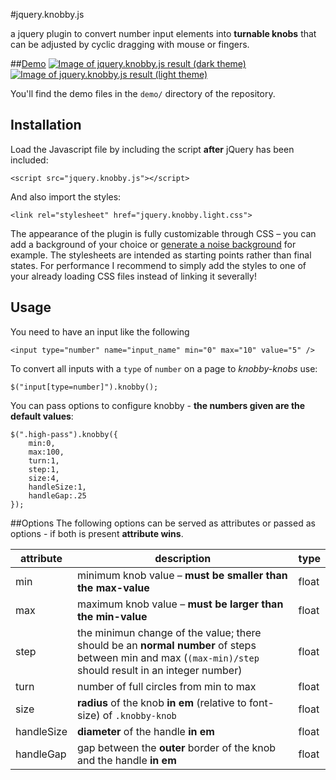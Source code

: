 #jquery.knobby.js

a jquery plugin to convert number input elements into **turnable knobs** that can be adjusted by cyclic dragging with mouse or fingers.

##[Demo](http://codeblock.at/jquery-knobby/demo/)
[![Image of jquery.knobby.js result (dark theme)](http://codeblock.at/wp-content/uploads/2015/04/knobby-dark.png)](http://codeblock.at/jquery-knobby/demo/dark.html) [![Image of jquery.knobby.js result (light theme)](http://codeblock.at/wp-content/uploads/2015/04/knobby-bright.png)](http://codeblock.at/jquery-knobby/demo/)

You'll find the demo files in the `demo/` directory of the repository.

## Installation 

Load the Javascript file by including the script **after** jQuery has been included:

    <script src="jquery.knobby.js"></script>

And also import the styles:

    <link rel="stylesheet" href="jquery.knobby.light.css">

The appearance of the plugin is fully customizable through CSS &ndash; you can add a background of your choice or [generate a noise background](http://codeblock.at/base64-noise-generator/) for example.
The stylesheets are intended as starting points rather than final states. 
For performance I recommend to simply add the styles to one of your already loading CSS files instead of linking it severally!

## Usage
You need to have an input like the following

    <input type="number" name="input_name" min="0" max="10" value="5" />

To convert all inputs with a `type` of `number` on a page to *knobby-knobs* use:

    $("input[type=number]").knobby();
    
You can pass options to configure knobby - **the numbers given are the default values**: 

    $(".high-pass").knobby({
        min:0,
        max:100,
        turn:1,
        step:1,
        size:4,
        handleSize:1,
        handleGap:.25
    });

##Options
The following options can be served as attributes or passed as options - if both is present **attribute wins**.

|attribute | description    |  type |
|-----|-----|-----|
| min | minimum knob value &ndash; **must be smaller than the max-value**    | float |
| max | maximum knob value &ndash; **must be larger than the min-value** | float |
| step | the minimun change of the value; there should be an **normal number** of steps between min and max (`(max-min)/step` should result in an integer number) | float |
| turn | number of full circles from min to max | float |
| size | **radius** of the knob **in em** (relative to font-size) of `.knobby-knob` | float |
| handleSize | **diameter** of the handle **in em** | float |
| handleGap | gap between the **outer** border of the knob and the handle **in em** |  float |
